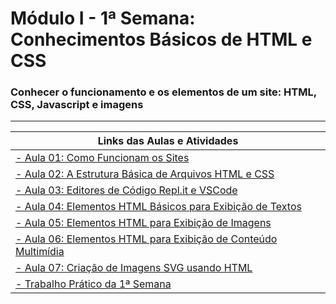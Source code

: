 # Módulo I - 1ª Semana: Conhecimentos Básicos de HTML e CSS
### Conhecer o funcionamento e os elementos de um site: HTML, CSS, Javascript e imagens

***

| Links das Aulas e Atividades |
| ------- |
|[- Aula 01: Como Funcionam os Sites](https://github.com/aylmerbolzan/Reprograme-se/tree/master/Front-End/Módulo%201/1ª%20Semana/Práticas%20Sugeridas%20da%20Aula%2001)|
|[- Aula 02: A Estrutura Básica de Arquivos HTML e CSS](https://github.com/aylmerbolzan/Reprograme-se/tree/master/Front-End/Módulo%201/1ª%20Semana/Práticas%20Sugeridas%20da%20Aula%2002)|
|[- Aula 03: Editores de Código Repl.it e VSCode](https://github.com/aylmerbolzan/Reprograme-se/tree/master/Front-End/Módulo%201/1ª%20Semana/Práticas%20Sugeridas%20da%20Aula%2003)|
|[- Aula 04: Elementos HTML Básicos para Exibição de Textos](https://github.com/aylmerbolzan/Reprograme-se/tree/master/Front-End/Módulo%201/1ª%20Semana/Práticas%20Sugeridas%20da%20Aula%2004)|
|[- Aula 05: Elementos HTML para Exibição de Imagens](https://github.com/aylmerbolzan/Reprograme-se/tree/master/Front-End/Módulo%201/1ª%20Semana/Práticas%20Sugeridas%20da%20Aula%2005)|
|[- Aula 06: Elementos HTML para Exibição de Conteúdo Multimídia](https://github.com/aylmerbolzan/Reprograme-se/tree/master/Front-End/Módulo%201/1ª%20Semana/Práticas%20Sugeridas%20da%20Aula%2006)|
|[- Aula 07: Criação de Imagens SVG usando HTML](https://github.com/aylmerbolzan/Reprograme-se/tree/master/Front-End/Módulo%201/1ª%20Semana/Práticas%20Sugeridas%20da%20Aula%2007)|
|[- Trabalho Prático da 1ª Semana](https://github.com/aylmerbolzan/Reprograme-se/tree/master/Front-End/Módulo%201/1ª%20Semana/Trabalho%20Prático%20da%201ª%20Semana)|
